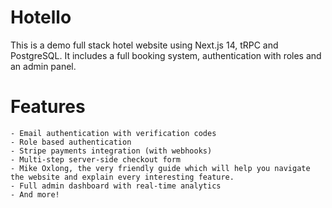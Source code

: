 # Hotello

This is a demo full stack hotel website using Next.js 14, tRPC and PostgreSQL.
It includes a full booking system, authentication with roles and an admin panel.

# Features

    - Email authentication with verification codes
    - Role based authentication
    - Stripe payments integration (with webhooks)
    - Multi-step server-side checkout form
    - Mike Oxlong, the very friendly guide which will help you navigate the website and explain every interesting feature.
    - Full admin dashboard with real-time analytics
    - And more!

